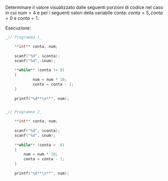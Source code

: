 
Determinare il valore visualizzato dalle seguenti porzioni di codice nel caso in cui $num = 4$ e per i seguenti valori della variabile conta: $conta = 5, conta = 0$ e $conta = 1$.

Esecuzione:
```c
_// Programma 1_

	**int** conta, num;
	
	scanf("%d", &conta); 
	scanf("%d", &num);
	
	**while** (conta != 0) 
	{
			num = num * 10; 
			conta = conta - 1;
	}
	
	printf("%d**\n**", num);


_// Programma 2_

	**int** conta, num;
	
	scanf("%d", &conta); 
	scanf("%d", &num);
	
	**while** (conta >  0) 
	{ 
		num = num * 10; 
		conta = conta - 1;
	}
	
	printf("%d**\n**", num);
```
